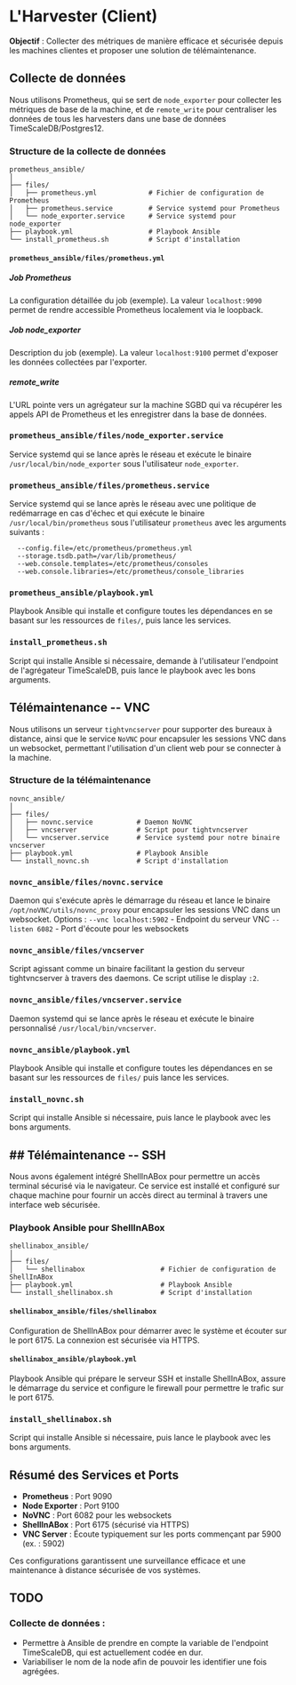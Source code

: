 # L'Harvester (Client)

**Objectif** : Collecter des métriques de manière efficace et sécurisée depuis les machines clientes et proposer une solution de télémaintenance.

## Collecte de données

Nous utilisons Prometheus, qui se sert de `node_exporter` pour collecter les métriques de base de la machine, et de `remote_write` pour centraliser les données de tous les harvesters dans une base de données TimeScaleDB/Postgres12.

### Structure de la collecte de données

```plaintext
prometheus_ansible/
│
├── files/
│   ├── prometheus.yml             # Fichier de configuration de Prometheus
│   ├── prometheus.service         # Service systemd pour Prometheus
│   └── node_exporter.service      # Service systemd pour node_exporter
├── playbook.yml                   # Playbook Ansible
└── install_prometheus.sh          # Script d'installation
```

#### `prometheus_ansible/files/prometheus.yml`

##### Job Prometheus
La configuration détaillée du job (exemple). La valeur `localhost:9090` permet de rendre accessible Prometheus localement via le loopback.

##### Job node_exporter
Description du job (exemple). La valeur `localhost:9100` permet d'exposer les données collectées par l'exporter.

##### remote_write
L'URL pointe vers un agrégateur sur la machine SGBD qui va récupérer les appels API de Prometheus et les enregistrer dans la base de données.

### `prometheus_ansible/files/node_exporter.service`
Service systemd qui se lance après le réseau et exécute le binaire `/usr/local/bin/node_exporter` sous l'utilisateur `node_exporter`.

### `prometheus_ansible/files/prometheus.service`
Service systemd qui se lance après le réseau avec une politique de redémarrage en cas d'échec et qui exécute le binaire `/usr/local/bin/prometheus` sous l'utilisateur `prometheus` avec les arguments suivants :

```plaintext
  --config.file=/etc/prometheus/prometheus.yml
  --storage.tsdb.path=/var/lib/prometheus/
  --web.console.templates=/etc/prometheus/consoles
  --web.console.libraries=/etc/prometheus/console_libraries
```

### `prometheus_ansible/playbook.yml`
Playbook Ansible qui installe et configure toutes les dépendances en se basant sur les ressources de `files/`, puis lance les services.

### `install_prometheus.sh`
Script qui installe Ansible si nécessaire, demande à l'utilisateur l'endpoint de l'agrégateur TimeScaleDB, puis lance le playbook avec les bons arguments.

## Télémaintenance -- VNC

Nous utilisons un serveur `tightvncserver` pour supporter des bureaux à distance, ainsi que le service `NoVNC` pour encapsuler les sessions VNC dans un websocket, permettant l'utilisation d'un client web pour se connecter à la machine.

### Structure de la télémaintenance

```plaintext
novnc_ansible/
│
├── files/
│   ├── novnc.service           # Daemon NoVNC
│   ├── vncserver               # Script pour tightvncserver
│   └── vncserver.service       # Service systemd pour notre binaire vncserver
├── playbook.yml                # Playbook Ansible
└── install_novnc.sh            # Script d'installation
```

### `novnc_ansible/files/novnc.service`
Daemon qui s'exécute après le démarrage du réseau et lance le binaire `/opt/noVNC/utils/novnc_proxy` pour encapsuler les sessions VNC dans un websocket.
Options :
`--vnc localhost:5902` - Endpoint du serveur VNC
`--listen 6082` - Port d'écoute pour les websockets

### `novnc_ansible/files/vncserver`
Script agissant comme un binaire facilitant la gestion du serveur tightvncserver à travers des daemons. Ce script utilise le display `:2`.

### `novnc_ansible/files/vncserver.service`
Daemon systemd qui se lance après le réseau et exécute le binaire personnalisé `/usr/local/bin/vncserver`.

### `novnc_ansible/playbook.yml`
Playbook Ansible qui installe et configure toutes les dépendances en se basant sur les ressources de `files/` puis lance les services.

### `install_novnc.sh`
Script qui installe Ansible si nécessaire, puis lance le playbook avec les bons arguments.



## ## Télémaintenance -- SSH

Nous avons également intégré ShellInABox pour permettre un accès terminal sécurisé via le navigateur. Ce service est installé et configuré sur chaque machine pour fournir un accès direct au terminal à travers une interface web sécurisée.

### Playbook Ansible pour ShellInABox

```plaintext
shellinabox_ansible/
│
├── files/
│   └── shellinabox                   # Fichier de configuration de ShellInABox
├── playbook.yml                      # Playbook Ansible
└── install_shellinabox.sh            # Script d'installation
```

#### `shellinabox_ansible/files/shellinabox`
Configuration de ShellInABox pour démarrer avec le système et écouter sur le port 6175. La connexion est sécurisée via HTTPS.

#### `shellinabox_ansible/playbook.yml`
Playbook Ansible qui prépare le serveur SSH et installe ShellInABox, assure le démarrage du service et configure le firewall pour permettre le trafic sur le port 6175.

### `install_shellinabox.sh`
Script qui installe Ansible si nécessaire, puis lance le playbook avec les bons arguments.

## Résumé des Services et Ports

- **Prometheus** : Port 9090
- **Node Exporter** : Port 9100
- **NoVNC** : Port 6082 pour les websockets
- **ShellInABox** : Port 6175 (sécurisé via HTTPS)
- **VNC Server** : Écoute typiquement sur les ports commençant par 5900 (ex. : 5902)

Ces configurations garantissent une surveillance efficace et une maintenance à distance sécurisée de vos systèmes.

## TODO

### Collecte de données :
   - Permettre à Ansible de prendre en compte la variable de l'endpoint TimeScaleDB, qui est actuellement codée en dur.
   - Variabiliser le nom de la node afin de pouvoir les identifier une fois agrégées.